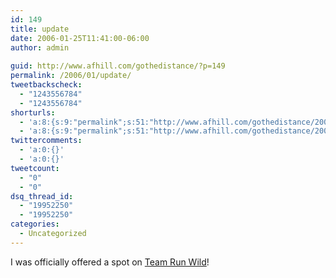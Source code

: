 ```yaml
---
id: 149
title: update
date: 2006-01-25T11:41:00-06:00
author: admin
  
guid: http://www.afhill.com/gothedistance/?p=149
permalink: /2006/01/update/
tweetbackscheck:
  - "1243556784"
  - "1243556784"
shorturls:
  - 'a:8:{s:9:"permalink";s:51:"http://www.afhill.com/gothedistance/2006/01/update/";s:7:"tinyurl";s:25:"http://tinyurl.com/7wmw74";s:4:"isgd";s:17:"http://is.gd/grr4";s:5:"bitly";s:17:"http://bit.ly/CvM";s:5:"snipr";s:22:"http://snipr.com/acaby";s:5:"snurl";s:22:"http://snurl.com/acaby";s:7:"snipurl";s:24:"http://snipurl.com/acaby";s:4:"trim";s:17:"http://tr.im/a361";}'
  - 'a:8:{s:9:"permalink";s:51:"http://www.afhill.com/gothedistance/2006/01/update/";s:7:"tinyurl";s:25:"http://tinyurl.com/7wmw74";s:4:"isgd";s:17:"http://is.gd/grr4";s:5:"bitly";s:17:"http://bit.ly/CvM";s:5:"snipr";s:22:"http://snipr.com/acaby";s:5:"snurl";s:22:"http://snurl.com/acaby";s:7:"snipurl";s:24:"http://snipurl.com/acaby";s:4:"trim";s:17:"http://tr.im/a361";}'
twittercomments:
  - 'a:0:{}'
  - 'a:0:{}'
tweetcount:
  - "0"
  - "0"
dsq_thread_id:
  - "19952250"
  - "19952250"
categories:
  - Uncategorized
---
```

I was officially offered a spot on [Team Run Wild](http://runlikeagrrl.livejournal.com/tag/rwr)!